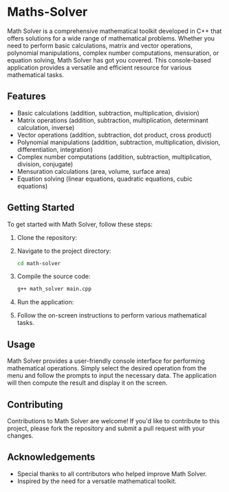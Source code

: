 # Maths-Solver

Math Solver is a comprehensive mathematical toolkit developed in C++ that offers solutions for a wide range of mathematical problems. Whether you need to perform basic calculations, matrix and vector operations, polynomial manipulations, complex number computations, mensuration, or equation solving, Math Solver has got you covered. This console-based application provides a versatile and efficient resource for various mathematical tasks.

## Features

- Basic calculations (addition, subtraction, multiplication, division)
- Matrix operations (addition, subtraction, multiplication, determinant calculation, inverse)
- Vector operations (addition, subtraction, dot product, cross product)
- Polynomial manipulations (addition, subtraction, multiplication, division, differentiation, integration)
- Complex number computations (addition, subtraction, multiplication, division, conjugate)
- Mensuration calculations (area, volume, surface area)
- Equation solving (linear equations, quadratic equations, cubic equations)

## Getting Started

To get started with Math Solver, follow these steps:

1. Clone the repository:

2. Navigate to the project directory:

    ```bash
    cd math-solver
    ```

3. Compile the source code:

    ```bash
    g++ math_solver main.cpp
    ```

4. Run the application:

  
5. Follow the on-screen instructions to perform various mathematical tasks.

## Usage

Math Solver provides a user-friendly console interface for performing mathematical operations. Simply select the desired operation from the menu and follow the prompts to input the necessary data. The application will then compute the result and display it on the screen.

## Contributing

Contributions to Math Solver are welcome! If you'd like to contribute to this project, please fork the repository and submit a pull request with your changes.


## Acknowledgements

- Special thanks to all contributors who helped improve Math Solver.
- Inspired by the need for a versatile mathematical toolkit.
